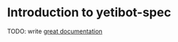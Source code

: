 # Introduction to yetibot-spec

TODO: write [great documentation](http://jacobian.org/writing/what-to-write/)
